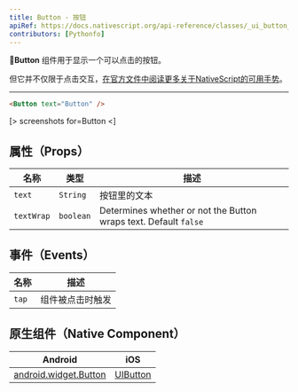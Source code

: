 ```yaml
---
title: Button - 按钮
apiRef: https://docs.nativescript.org/api-reference/classes/_ui_button_.button
contributors: [Pythonfo]
---
```


**Button** 组件用于显示一个可以点击的按钮。

但它并不仅限于点击交互，[在官方文件中阅读更多关于NativeScript的可用手势](https://docs.nativescript.org/ui/gestures)。

---

```html
<Button text="Button" />
```

[> screenshots for=Button <]

## 属性（Props）

| 名称 | 类型 | 描述 |
|------|------|-------------|
| `text` | `String` |  按钮里的文本 |
| `textWrap` | `boolean` |Determines whether or not the Button wraps text. Default `false` |

## 事件（Events）

| 名称 | 描述 |
|------|-------------|
| `tap` | 组件被点击时触发 |

## 原生组件（Native Component）
| Android | iOS |
|---------|-----|
| [android.widget.Button](https://developer.android.com/reference/android/widget/Button.html) | [UIButton](https://developer.apple.com/documentation/uikit/UIButton) |
